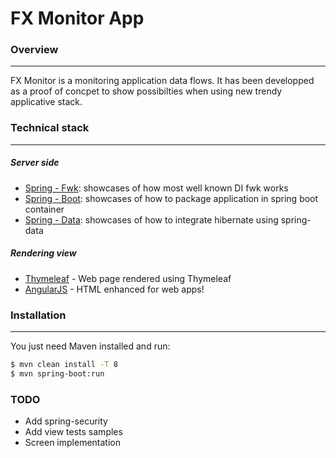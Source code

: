 # FX Monitor App

### Overview
___
FX Monitor is a monitoring application data flows. It has been developped as a proof of concpet to show possibilties when using new trendy applicative stack.

### Technical stack
___
##### Server side
- [Spring - Fwk]: showcases of how most well known DI fwk works
- [Spring - Boot]: showcases of how to package application in spring boot container
- [Spring - Data]: showcases of how to integrate hibernate using spring-data

##### Rendering view
- [Thymeleaf] - Web page rendered using Thymeleaf
- [AngularJS] - HTML enhanced for web apps!

### Installation
___
You just need Maven installed and run:
```sh
$ mvn clean install -T 8
$ mvn spring-boot:run
```

### TODO

- Add spring-security
- Add view tests samples
- Screen implementation

[Spring - Fwk]: <https://github.com/spring-projects/spring-framework>
[Spring - Boot]: <https://github.com/spring-projects/spring-boot>
[Spring - Data]: <https://github.com/spring-projects/spring-data-jpa>
[Thymeleaf]: <http://www.thymeleaf.org/>
[AngularJS]: <http://angularjs.org>
[Twitter Bootstrap]: <http://twitter.github.com/bootstrap/>